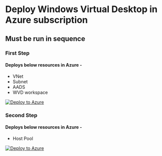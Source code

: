 # Deploy Windows Virtual Desktop in Azure subscription
## Must be run in sequence
### First Step
#### Deploys below resources in Azure - 
- VNet
- Subnet
- AADS
- WVD workspace

[![Deploy to Azure](https://aka.ms/deploytoazurebutton)](https://portal.azure.com/#create/Microsoft.Template/uri/https%3A%2F%2Fraw.githubusercontent.com%2Fsssd-dev%2Ffantastic-octo-pancake%2Fmaster%2Faads.json)


### Second Step
#### Deploys below resources in Azure - 
- Host Pool

[![Deploy to Azure](https://aka.ms/deploytoazurebutton)](https://portal.azure.com/#create/Microsoft.Template/uri/https%3A%2F%2Fraw.githubusercontent.com%2Fsssd-dev%2Ffantastic-octo-pancake%2Fmaster%2Fhostpool.json)